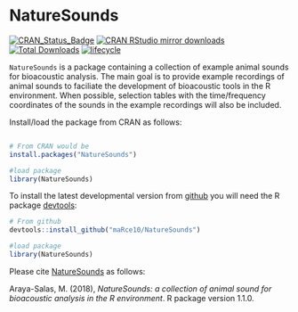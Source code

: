 # NatureSounds

[![CRAN\_Status\_Badge](http://www.r-pkg.org/badges/version/NatureSounds)](https://cran.r-project.org/package=NatureSounds)
[![CRAN RStudio mirror
downloads](http://cranlogs.r-pkg.org/badges/NatureSounds)](http://www.r-pkg.org/pkg/NatureSounds)
[![Total
Downloads](http://cranlogs.r-pkg.org/badges/grand-total/NatureSounds)](http://www.r-pkg.org/badges/grand-total/NatureSounds)
[![lifecycle](https://img.shields.io/badge/lifecycle-experimental-orange.svg)](https://www.tidyverse.org/lifecycle/#experimental)

`NatureSounds` is a package containing a collection of example animal sounds for bioacoustic analysis. The main goal is to provide example recordings of animal sounds to faciliate the development of bioacoustic tools in the R environment. When possible, selection tables with the time/frequency coordinates of the sounds in the example recordings will also be included.


Install/load the package from CRAN as follows:

```r

# From CRAN would be
install.packages("NatureSounds")

#load package
library(NatureSounds)

```

To install the latest developmental version from [github](http://github.com/) you will need the R package [devtools](https://cran.r-project.org/package=devtools):

```r
# From github
devtools::install_github("maRce10/NatureSounds")

#load package
library(NatureSounds)

```

Please cite [NatureSounds](https://cran.r-project.org/package=NatureSounds) as follows:

Araya-Salas, M. (2018), *NatureSounds: a collection of animal sound for bioacoustic analysis in the R environment*. R package version 1.1.0.
